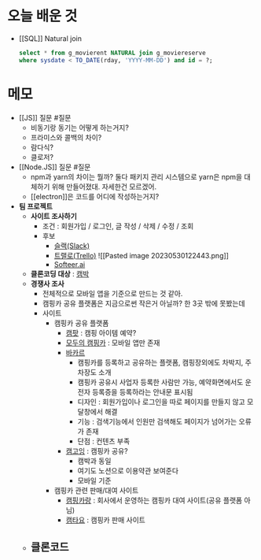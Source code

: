# 오늘 배운 것
- [[SQL]] Natural join
	```sql
	select * from g_movierent NATURAL join g_moviereserve
	where sysdate < TO_DATE(rday, 'YYYY-MM-DD') and id = ?;
	```


# 메모
- [[JS]] 질문 #질문 
	- 비동기랑 동기는 어떻게 하는거지?
	- 프라미스와 콜백의 차이?
	- 람다식?
	- 클로저?
- [[Node.JS]] 질문 #질문 
	- npm과 yarn의 차이는 뭘까? 둘다 패키지 관리 시스템으로 yarn은 npm을 대체하기 위해 만들어졌대. 자세한건 모르겠어.
	- [[electron]]은 코드를 어디에 작성하는거지? 
- **팀 프로젝트**
	- **사이트 조사하기**
		- 조건 : 회원가입 / 로그인, 글 작성 / 삭제 / 수정 / 조회
		- 후보
			- [슬랙(Slack)](https://slack.com/intl/ko-kr)
			- [트랠로(Trello)](https://trello.com/) ![[Pasted image 20230530122443.png]]
			- [Softeer.ai](https://softeer.ai/connect/devtalk.do?page=1&type=tag&keyword=nodejs)
	- **클론코딩 대상** : [캠박](https://cambak.co.kr/)
	- **경쟁사 조사**
		- 전체적으로 모바일 앱을 기준으로 만드는 것 같아.
		- 캠핑카 공유 플랫폼은 지금으로썬 작은거 아닐까? 한 3곳 밖에 못봤는데
		- 사이트
			- 캠핑카 공유 플랫폼
				- [캠팟](https://camfit.co.kr/product) : 캠핑 아이템 예약?
				- [모두의 캠핑카](http://hiplay365.com/layout/res/home.php?go=main) : 모바일 앱만 존재
				- [바카르](https://vacar.co.kr/)
					- 캠핑카를 등록하고 공유하는 플랫폼, 캠핑장외에도 차박지, 주차장도 소개 
					- 캠핑카 공유시 사업자 등록한 사람만 가능, 예약화면에서도 운전자 등록증을 등록하라는 안내문 표시됨
					- 디자인 : 회원가입이나 로그인을 따로 페이지를 만들지 않고 모달창에서 해결 
					- 기능 : 검색기능에서 인원만 검색해도 페이지가 넘어가는 오류가 존재
					- 단점 : 컨텐츠 부족
				- [캠고잉](https://www.camgoing.com/) : 캠핑카 공유?
					- 캠박과 동일 
					- 여기도 노션으로 이용약관 보여준다
					- 모바일 기준
			- 캠핑카 관련 판매/대여 사이트
				- [캠핑카랑](http://www.okrentcar.co.kr/index) : 회사에서 운영하는 캠핑카 대여 사이트(공유 플랫폼 아님)
				- [캠타요](https://camtayo.com/) : 캠핑카 판매 사이트
	- **클론코드**
		- 

